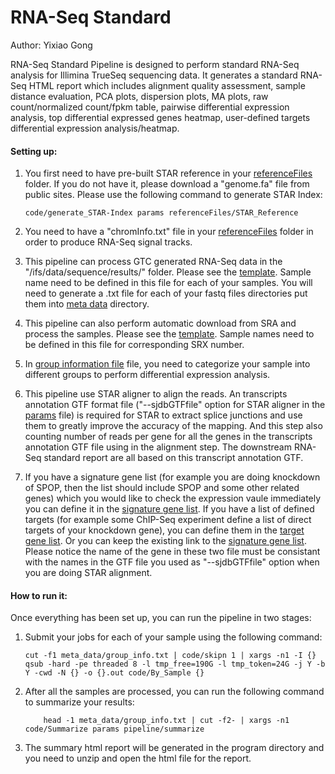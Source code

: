 # RNA-Seq Standard

Author: Yixiao Gong

RNA-Seq Standard Pipeline is designed to perform standard RNA-Seq analysis for Illimina TrueSeq sequencing data. It generates a standard RNA-Seq HTML report which includes alignment quality assessment, sample distance evaluation, PCA plots, dispersion plots, MA plots, raw count/normalized count/fpkm table, pairwise differential expression analysis, top differential expressed genes heatmap, user-defined targets differential expression analysis/heatmap. 

#### Setting up:

1. You first need to have pre-built STAR reference in your [referenceFiles](referenceFiles/) folder. If you do not have it, please download a "genome.fa" file from public sites.
   Please use the following command to generate STAR Index:    
   
	```
	code/generate_STAR-Index params referenceFiles/STAR_Reference
	```
	
2. You need to have a "chromInfo.txt" file in your [referenceFiles](referenceFiles/) folder in order to produce RNA-Seq signal tracks. 

3. This pipeline can process GTC generated RNA-Seq data in the "/ifs/data/sequence/results/" folder. Please see the [template](meta_data/20160224.txt). Sample name need to be defined in this file for each of your samples. You will need to generate a .txt file for each of your fastq files directories put them into [meta data](meta_data/) directory.

4. This pipeline can also perform automatic download from SRA and process the samples. Please see the [template](meta_data/sra_info.txt). Sample names need to be defined in this file for corresponding SRX number. 

5. In [group information file](meta_data/group_info.txt) file, you need to categorize your sample into different groups to perform differential expression analysis.

6. This pipeline use STAR aligner to align the reads. An transcripts annotation GTF format file ("--sjdbGTFfile" option for STAR aligner in the [params](params) file) is required for STAR to extract splice junctions and use them to greatly improve the accuracy of the mapping. And this step also counting number of reads per gene for all the genes in the transcripts annotation GTF file using in the alignment step. The downstream RNA-Seq standard report are all based on this transcript annotation GTF. 

7. If you have a signature gene list (for example you are doing knockdown of SPOP, then the list should include SPOP and some other related genes) which you would like to check the expression vaule immediately you can define it in the [signature gene list](meta_data/signature.txt). If you have a list of defined targets (for example some ChIP-Seq experiment define a list of direct targets of your knockdown gene), you can define them in the [target gene list](meta_data/target.txt). Or you can keep the existing link to the [signature gene list](meta_data/signature.txt). Please notice the name of the gene in these two file must be consistant with the names in the GTF file you used as "--sjdbGTFfile" option when you are doing STAR alignment. 


#### How to run it:

Once everything has been set up, you can run the pipeline in two stages:

1. Submit your jobs for each of your sample using the following command:
   
	```
	cut -f1 meta_data/group_info.txt | code/skipn 1 | xargs -n1 -I {} qsub -hard -pe threaded 8 -l tmp_free=190G -l tmp_token=24G -j Y -b Y -cwd -N {} -o {}.out code/By_Sample {}
	```
	
2. After all the samples are processed, you can run the following command to summarize your results:   
   
	```
        head -1 meta_data/group_info.txt | cut -f2- | xargs -n1 code/Summarize params pipeline/summarize
	```
3. The summary html report will be generated in the program directory and you need to unzip and open the html file for the report. 
